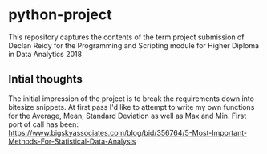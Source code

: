 # python-project
This repository captures the contents of the term project submission of  Declan Reidy for the Programming and Scripting module for Higher Diploma in Data Analytics 2018

## Intial thoughts
The initial impression of the project is to break the requirements down into bitesize snippets. At first pass I'd like to attempt to write my own functions for the Average, Mean, Standard Deviation as well as Max and Min. First port of call has been: https://www.bigskyassociates.com/blog/bid/356764/5-Most-Important-Methods-For-Statistical-Data-Analysis
